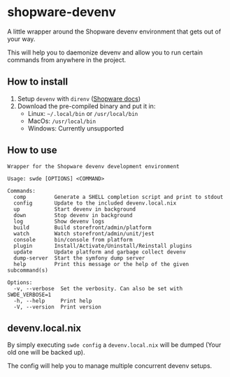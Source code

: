 # shopware-devenv
A little wrapper around the Shopware devenv environment that gets out of your way.

This will help you to daemonize devenv and allow you to run certain commands from anywhere in the project.

## How to install
1. Setup `devenv` with `direnv` ([Shopware docs](https://developer.shopware.com/docs/guides/installation/devenv))
2. Download the pre-compiled binary and put it in:
   - Linux: `~/.local/bin` or `/usr/local/bin`
   - MacOs: `/usr/local/bin`
   - Windows: Currently unsupported

## How to use
```
Wrapper for the Shopware devenv development environment

Usage: swde [OPTIONS] <COMMAND>

Commands:
  comp         Generate a SHELL completion script and print to stdout
  config       Update to the included devenv.local.nix
  up           Start devenv in background
  down         Stop devenv in background
  log          Show devenv logs
  build        Build storefront/admin/platform
  watch        Watch storefront/admin/unit/jest
  console      bin/console from platform
  plugin       Install/Activate/Uninstall/Reinstall plugins
  update       Update platform and garbage collect devenv
  dump-server  Start the symfony dump server
  help         Print this message or the help of the given subcommand(s)

Options:
  -v, --verbose  Set the verbosity. Can also be set with SWDE_VERBOSE=1
  -h, --help     Print help
  -V, --version  Print version
```

## devenv.local.nix
By simply executing `swde config` a `devenv.local.nix` will be dumped (Your old one will be backed up).

The config will help you to manage multiple concurrent devenv setups.
